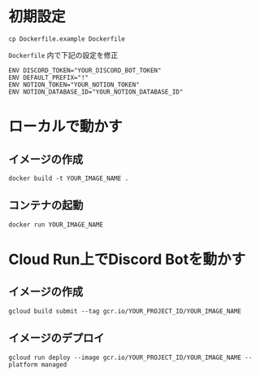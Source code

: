 # 初期設定

```
cp Dockerfile.example Dockerfile
```

`Dockerfile` 内で下記の設定を修正

```
ENV DISCORD_TOKEN="YOUR_DISCORD_BOT_TOKEN"
ENV DEFAULT_PREFIX="!"
ENV NOTION_TOKEN="YOUR_NOTION_TOKEN"
ENV NOTION_DATABASE_ID="YOUR_NOTION_DATABASE_ID"

```

# ローカルで動かす

## イメージの作成

```
docker build -t YOUR_IMAGE_NAME .
```

## コンテナの起動

```
docker run YOUR_IMAGE_NAME
```

# Cloud Run上でDiscord Botを動かす

## イメージの作成

```
gcloud build submit --tag gcr.io/YOUR_PROJECT_ID/YOUR_IMAGE_NAME
```

## イメージのデプロイ

```
gcloud run deploy --image gcr.io/YOUR_PROJECT_ID/YOUR_IMAGE_NAME --platform managed
```

[sapphire]: https://github.com/sapphiredev/framework
[unlicense]: https://github.com/sapphiredev/examples/blob/main/LICENSE.md
